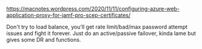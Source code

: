 https://macnotes.wordpress.com/2020/11/11/configuring-azure-web-application-proxy-for-jamf-pro-scep-certificates/

Don't try to load balance, you'll get rate limit/bad/max password attempt issues and fight it forever.
Just do an active/passive failover, kinda lame but gives some DR and functions.
